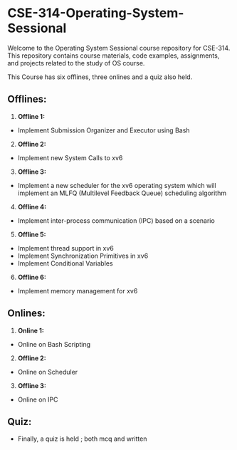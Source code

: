 # CSE-314-Operating-System-Sessional

Welcome to the Operating System Sessional course repository for CSE-314. This repository contains course materials, code examples, assignments, and projects related to the study of OS course.

This Course has six offlines, three onlines and a quiz also held.

## Offlines:

1. **Offline 1:**
- Implement Submission Organizer and Executor using Bash
2. **Offline 2:**
- Implement new System Calls to xv6
3. **Offline 3:**
- Implement a new scheduler for the xv6 operating system which will implement an MLFQ (Multilevel Feedback Queue) scheduling algorithm
4. **Offline 4:**
- Implement inter-process communication (IPC) based on a scenario
5. **Offline 5:**
- Implement thread support in xv6
- Implement Synchronization Primitives in xv6
- Implement Conditional Variables
6. **Offline 6:**
- Implement memory management for xv6

## Onlines:

1. **Online 1:**
- Online on Bash Scripting 
2. **Offline 2:**
- Online on Scheduler
3. **Offline 3:**
- Online on IPC 

##  Quiz:
- Finally, a quiz is held ; both mcq and written
